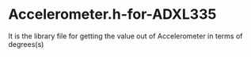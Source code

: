 # Accelerometer.h-for-ADXL335
It is the library file for getting the value out of Accelerometer in terms of degrees(s)
